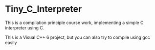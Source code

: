 # Tiny_C_Interpreter
This is a compilation principle course work, implementing a simple C interpreter using C.

This is a Visual C++ 6 project, but you can also try to compile using gcc easily
